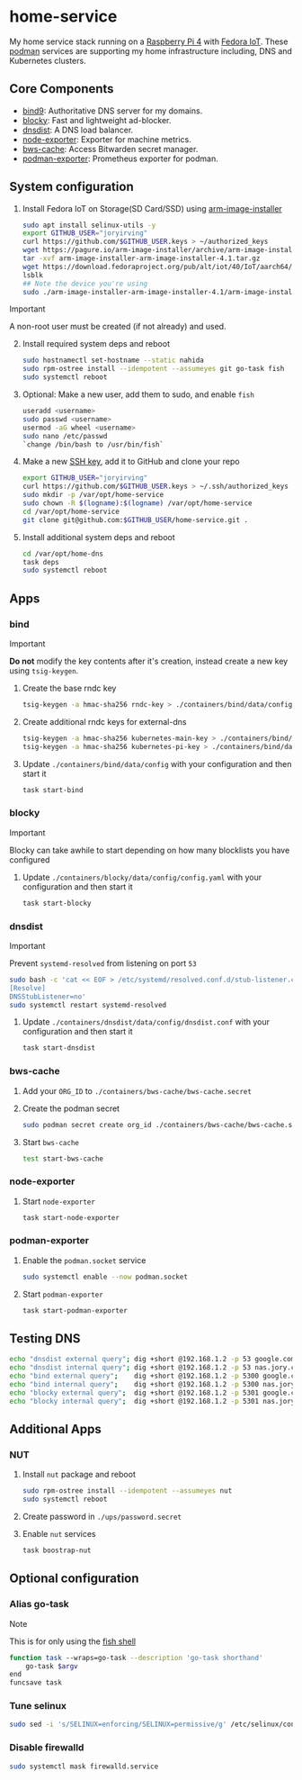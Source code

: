 # home-service

My home service stack running on a [Raspberry Pi 4](https://www.raspberrypi.com/products/raspberry-pi-4-model-b/) with [Fedora IoT](https://fedoraproject.org/iot/). These [podman](https://docs.podman.io/en/latest/markdown/podman-systemd.unit.5.html) services are supporting my home infrastructure including, DNS and Kubernetes clusters.

## Core Components

- [bind9](https://www.isc.org/bind/): Authoritative DNS server for my domains.
- [blocky](https://github.com/0xERR0R/blocky): Fast and lightweight ad-blocker.
- [dnsdist](https://dnsdist.org/): A DNS load balancer.
- [node-exporter](https://github.com/prometheus/node_exporter): Exporter for machine metrics.
- [bws-cache](https://github.com/rippleFCL/bws-cache): Access Bitwarden secret manager.
- [podman-exporter](https://github.com/containers/prometheus-podman-exporter): Prometheus exporter for podman.

## System configuration

1. Install Fedora IoT on Storage(SD Card/SSD) using [arm-image-installer](https://pagure.io/arm-image-installer/releases)

    ```sh 
    sudo apt install selinux-utils -y
    export GITHUB_USER="joryirving"
    curl https://github.com/$GITHUB_USER.keys > ~/authorized_keys
    wget https://pagure.io/arm-image-installer/archive/arm-image-installer-4.1/arm-image-installer-arm-image-installer-4.1.tar.gz
    tar -xvf arm-image-installer-arm-image-installer-4.1.tar.gz
    wget https://download.fedoraproject.org/pub/alt/iot/40/IoT/aarch64/images/Fedora-IoT-raw-40-20240422.3.aarch64.raw.xz
    lsblk
    ## Note the device you're using
    sudo ./arm-image-installer-arm-image-installer-4.1/arm-image-installer --image=./Fedora-IoT-raw-40-20240422.3.aarch64.raw.xz --target=rpi4 --media=/dev/sdb --addkey=./authorized_keys --resizefs --selinux=OFF -y
    ```
> [!IMPORTANT]
> A non-root user must be created (if not already) and used.

2. Install required system deps and reboot

    ```sh
    sudo hostnamectl set-hostname --static nahida
    sudo rpm-ostree install --idempotent --assumeyes git go-task fish
    sudo systemctl reboot
    ```

3. Optional: Make a new user, add them to sudo, and enable `fish`

    ```sh
    useradd <username>
    sudo passwd <username>
    usermod -aG wheel <username>
    sudo nano /etc/passwd
    `change /bin/bash to /usr/bin/fish`
    ```

4. Make a new [SSH key](https://docs.github.com/en/authentication/connecting-to-github-with-ssh/generating-a-new-ssh-key-and-adding-it-to-the-ssh-agent), add it to GitHub and clone your repo

    ```sh
    export GITHUB_USER="joryirving"
    curl https://github.com/$GITHUB_USER.keys > ~/.ssh/authorized_keys
    sudo mkdir -p /var/opt/home-service
    sudo chown -R $(logname):$(logname) /var/opt/home-service
    cd /var/opt/home-service
    git clone git@github.com:$GITHUB_USER/home-service.git .
    ```

5. Install additional system deps and reboot

    ```sh
    cd /var/opt/home-dns
    task deps
    sudo systemctl reboot
    ```

## Apps

### bind

> [!IMPORTANT]
> **Do not** modify the key contents after it's creation, instead create a new key using `tsig-keygen`.
1. Create the base rndc key

    ```sh
    tsig-keygen -a hmac-sha256 rndc-key > ./containers/bind/data/config/rndc.key
    ```

2. Create additional rndc keys for external-dns

    ```sh
    tsig-keygen -a hmac-sha256 kubernetes-main-key > ./containers/bind/data/config/kubernetes-main.key
    tsig-keygen -a hmac-sha256 kubernetes-pi-key > ./containers/bind/data/config/kubernetes-pi.key
    ```

3. Update `./containers/bind/data/config` with your configuration and then start it

    ```sh
    task start-bind
    ```

### blocky

> [!IMPORTANT]
> Blocky can take awhile to start depending on how many blocklists you have configured
1. Update `./containers/blocky/data/config/config.yaml` with your configuration and then start it

    ```sh
    task start-blocky
    ```

### dnsdist

> [!IMPORTANT]
> Prevent `systemd-resolved` from listening on port `53`
> ```sh
> sudo bash -c 'cat << EOF > /etc/systemd/resolved.conf.d/stub-listener.conf
> [Resolve]
> DNSStubListener=no'
> sudo systemctl restart systemd-resolved
> ```

1. Update `./containers/dnsdist/data/config/dnsdist.conf` with your configuration and then start it

    ```sh
    task start-dnsdist
    ```

### bws-cache

1. Add your `ORG_ID` to `./containers/bws-cache/bws-cache.secret`

2. Create the podman secret

    ```sh
    sudo podman secret create org_id ./containers/bws-cache/bws-cache.secret
    ```

3. Start `bws-cache`
    ```sh
    test start-bws-cache
    ```

### node-exporter

1. Start `node-exporter`

    ```sh
    task start-node-exporter
    ```

### podman-exporter

1. Enable the `podman.socket` service

    ```sh
    sudo systemctl enable --now podman.socket
    ```

2. Start `podman-exporter`

    ```sh
    task start-podman-exporter
    ```

## Testing DNS

```sh
echo "dnsdist external query"; dig +short @192.168.1.2 -p 53 google.com | sed 's/^/  /'
echo "dnsdist internal query"; dig +short @192.168.1.2 -p 53 nas.jory.casa | sed 's/^/  /'
echo "bind external query";    dig +short @192.168.1.2 -p 5300 google.com | sed 's/^/  /'
echo "bind internal query";    dig +short @192.168.1.2 -p 5300 nas.jory.casa | sed 's/^/  /'
echo "blocky external query";  dig +short @192.168.1.2 -p 5301 google.com | sed 's/^/  /'
echo "blocky internal query";  dig +short @192.168.1.2 -p 5301 nas.jory.casa | sed 's/^/  /'
```

## Additional Apps

### NUT

1. Install `nut` package and reboot

    ```sh
    sudo rpm-ostree install --idempotent --assumeyes nut
    sudo systemctl reboot
    ```

2. Create password in `./ups/password.secret`

3. Enable `nut` services

    ```sh
    task boostrap-nut
    ```

## Optional configuration

### Alias go-task

> [!NOTE]
> This is for only using the [fish shell](https://fishshell.com/)
```sh
function task --wraps=go-task --description 'go-task shorthand'
    go-task $argv
end
funcsave task
```

### Tune selinux

```sh
sudo sed -i 's/SELINUX=enforcing/SELINUX=permissive/g' /etc/selinux/config
```

### Disable firewalld

```sh
sudo systemctl mask firewalld.service
```